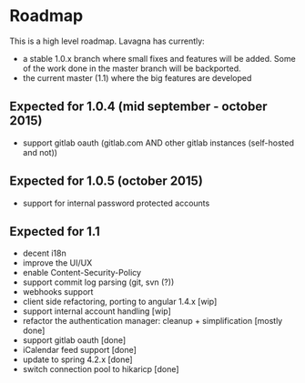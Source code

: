 # Roadmap

This is a high level roadmap. Lavagna has currently:

 - a stable 1.0.x branch where small fixes and features will be added. Some of the work done in the master branch will be backported.
 - the current master (1.1) where the big features are developed
 
 
## Expected for 1.0.4 (mid september - october 2015)

 - support gitlab oauth (gitlab.com AND other gitlab instances (self-hosted and not))
 
## Expected for 1.0.5 (october 2015)

 - support for internal password protected accounts

## Expected for 1.1 

 - decent i18n
 - improve the UI/UX
 - enable Content-Security-Policy
 - support commit log parsing (git, svn (?))
 - webhooks support
 - client side refactoring, porting to angular 1.4.x [wip]
 - support internal account handling [wip]
 - refactor the authentication manager: cleanup + simplification [mostly done]
 - support gitlab oauth [done]
 - iCalendar feed support [done]
 - update to spring 4.2.x [done]
 - switch connection pool to hikaricp [done]
 
